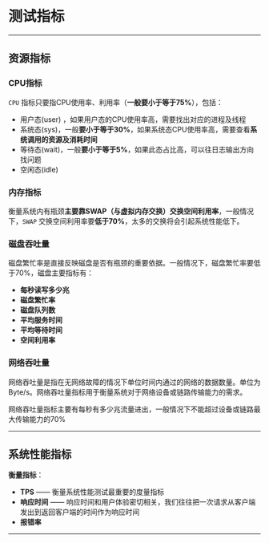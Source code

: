# <a name="top">测试指标</a>





----

## <a name="resources-indicator">资源指标</a>



### <a name="cpu-indicator">CPU指标</a>

`CPU` 指标只要指CPU使用率、利用率（**一般要小于等于75%**），包括：

+ 用户态(user) ，如果用户态的CPU使用率高，需要找出对应的进程及线程
+ 系统态(sys)，一般**要小于等于30%**，如果系统态CPU使用率高，需要查看**系统调用的资源及消耗时间**
+ 等待态(wait)，一般**要小于等于5%**，如果此态占比高，可以往日志输出方向找问题
+ 空闲态(idle)





### <a name="memory-indicator">内存指标</a>

衡量系统内有瓶颈**主要靠SWAP（与虚拟内存交换）交换空间利用率**，一般情况下，`SWAP` 交换空间利用率要**低于70%**，太多的交换将会引起系统性能低下。





### <a name="disk-Throughput">磁盘吞吐量</a>

磁盘繁忙率是直接反映磁盘是否有瓶颈的重要依据。一般情况下，磁盘繁忙率要低于70%，磁盘主要指标有：

+ **每秒读写多少兆**
+ **磁盘繁忙率**
+ **磁盘队列数**
+ **平均服务时间**
+ **平均等待时间**
+ **空间利用率**





### <a name="network-Throughput">网络吞吐量</a>

网络吞吐量是指在无网络故障的情况下单位时间内通过的网络的数据数量。单位为Byte/s。网络吞吐量指标用于衡量系统对于网络设备或链路传输能力的需求。

网络吞吐量指标主要有每秒有多少兆流量进出，一般情况下不能超过设备或链路最大传输能力的70%





----

## <a name="performance-indicator">系统性能指标</a>



**衡量指标**：

+ **TPS** —— 衡量系统性能测试最重要的度量指标
+ **响应时间** —— 响应时间和用户体验密切相关，我们往往把一次请求从客户端发出到返回客户端的时间作为响应时间
+ **报错率**









----

